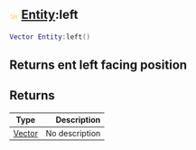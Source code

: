 ## ![shared](.gitbook/assets/shared.png) [Entity](./home/Entity):left

```lua
Vector Entity:left()
```

Returns ent left facing position
------
## Returns

| Type   | Description |
| ------ | ----------: |
| [Vector](./home/Vector) | No description |

